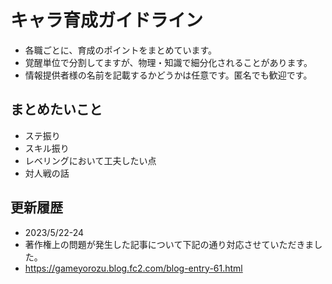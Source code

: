 # キャラ育成ガイドライン
* 各職ごとに、育成のポイントをまとめています。
* 覚醒単位で分割してますが、物理・知識で細分化されることがあります。
* 情報提供者様の名前を記載するかどうかは任意です。匿名でも歓迎です。

## まとめたいこと
* ステ振り
* スキル振り
* レベリングにおいて工夫したい点
* 対人戦の話




## 更新履歴
- 2023/5/22-24
- 著作権上の問題が発生した記事について下記の通り対応させていただきました。
- https://gameyorozu.blog.fc2.com/blog-entry-61.html


